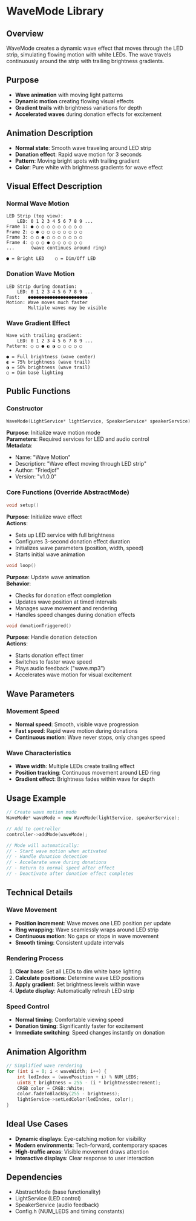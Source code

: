 # WaveMode Library

## Overview
WaveMode creates a dynamic wave effect that moves through the LED strip, simulating flowing motion with white LEDs. The wave travels continuously around the strip with trailing brightness gradients.

## Purpose
- **Wave animation** with moving light patterns
- **Dynamic motion** creating flowing visual effects
- **Gradient trails** with brightness variations for depth
- **Accelerated waves** during donation effects for excitement

## Animation Description
- **Normal state**: Smooth wave traveling around LED strip
- **Donation effect**: Rapid wave motion for 3 seconds
- **Pattern**: Moving bright spots with trailing gradient
- **Color**: Pure white with brightness gradients for wave effect

## Visual Effect Description

### Normal Wave Motion
```
LED Strip (top view):
    LED: 0 1 2 3 4 5 6 7 8 9 ...
Frame 1: ● ○ ○ ○ ○ ○ ○ ○ ○ ○
Frame 2: ○ ● ○ ○ ○ ○ ○ ○ ○ ○
Frame 3: ○ ○ ● ○ ○ ○ ○ ○ ○ ○
Frame 4: ○ ○ ○ ● ○ ○ ○ ○ ○ ○
...      (wave continues around ring)

● = Bright LED    ○ = Dim/Off LED
```

### Donation Wave Motion
```
LED Strip during donation:
    LED: 0 1 2 3 4 5 6 7 8 9 ...
Fast:   ●●●●●●●●●●●●●●●●●●●●●●
Motion: Wave moves much faster
        Multiple waves may be visible
```

### Wave Gradient Effect
```
Wave with trailing gradient:
    LED: 0 1 2 3 4 5 6 7 8 9 ...
Pattern: ○ ○ ● ◐ ◑ ○ ○ ○ ○ ○

● = Full brightness (wave center)
◐ = 75% brightness (wave trail)
◑ = 50% brightness (wave trail)
○ = Dim base lighting
```

## Public Functions

### Constructor
```cpp
WaveMode(LightService* lightService, SpeakerService* speakerService)
```
**Purpose**: Initialize wave motion mode  
**Parameters**: Required services for LED and audio control  
**Metadata**: 
- Name: "Wave Motion"
- Description: "Wave effect moving through LED strip"
- Author: "Friedjof"
- Version: "v1.0.0"

### Core Functions (Override AbstractMode)

```cpp
void setup()
```
**Purpose**: Initialize wave effect  
**Actions**:
- Sets up LED service with full brightness
- Configures 3-second donation effect duration
- Initializes wave parameters (position, width, speed)
- Starts initial wave animation

```cpp
void loop()
```
**Purpose**: Update wave animation  
**Behavior**:
- Checks for donation effect completion
- Updates wave position at timed intervals
- Manages wave movement and rendering
- Handles speed changes during donation effects

```cpp
void donationTriggered()
```
**Purpose**: Handle donation detection  
**Actions**:
- Starts donation effect timer
- Switches to faster wave speed
- Plays audio feedback ("wave.mp3")
- Accelerates wave motion for visual excitement

## Wave Parameters

### Movement Speed
- **Normal speed**: Smooth, visible wave progression
- **Fast speed**: Rapid wave motion during donations
- **Continuous motion**: Wave never stops, only changes speed

### Wave Characteristics
- **Wave width**: Multiple LEDs create trailing effect
- **Position tracking**: Continuous movement around LED ring
- **Gradient effect**: Brightness fades within wave for depth

## Usage Example

```cpp
// Create wave motion mode
WaveMode* waveMode = new WaveMode(lightService, speakerService);

// Add to controller
controller->addMode(waveMode);

// Mode will automatically:
// - Start wave motion when activated
// - Handle donation detection
// - Accelerate wave during donations
// - Return to normal speed after effect
// - Deactivate after donation effect completes
```

## Technical Details

### Wave Movement
- **Position increment**: Wave moves one LED position per update
- **Ring wrapping**: Wave seamlessly wraps around LED strip
- **Continuous motion**: No gaps or stops in wave movement
- **Smooth timing**: Consistent update intervals

### Rendering Process
1. **Clear base**: Set all LEDs to dim white base lighting
2. **Calculate positions**: Determine wave LED positions
3. **Apply gradient**: Set brightness levels within wave
4. **Update display**: Automatically refresh LED strip

### Speed Control
- **Normal timing**: Comfortable viewing speed
- **Donation timing**: Significantly faster for excitement
- **Immediate switching**: Speed changes instantly on donation

## Animation Algorithm
```cpp
// Simplified wave rendering
for (int i = 0; i < waveWidth; i++) {
    int ledIndex = (wavePosition + i) % NUM_LEDS;
    uint8_t brightness = 255 - (i * brightnessDecrement);
    CRGB color = CRGB::White;
    color.fadeToBlackBy(255 - brightness);
    lightService->setLedColor(ledIndex, color);
}
```

## Ideal Use Cases
- **Dynamic displays**: Eye-catching motion for visibility
- **Modern environments**: Tech-forward, contemporary spaces
- **High-traffic areas**: Visible movement draws attention
- **Interactive displays**: Clear response to user interaction

## Dependencies
- AbstractMode (base functionality)
- LightService (LED control)
- SpeakerService (audio feedback)
- Config.h (NUM_LEDS and timing constants)
